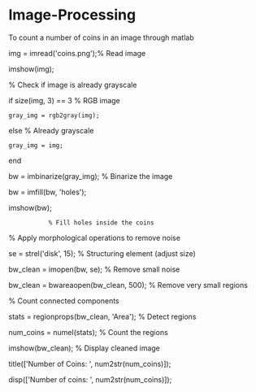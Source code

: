 # Image-Processing
To count a number of coins in an image through matlab


img = imread('coins.png');% Read image

imshow(img);

% Check if image is already grayscale

if size(img, 3) == 3                      % RGB image

    gray_img = rgb2gray(img);  
    
else                                       % Already grayscale

    gray_img = img;  
    
end

bw = imbinarize(gray_img);                % Binarize the image

bw = imfill(bw, 'holes');  

imshow(bw);

               % Fill holes inside the coins

% Apply morphological operations to remove noise

se = strel('disk', 15);                   % Structuring element (adjust size)

bw_clean = imopen(bw, se);                % Remove small noise

bw_clean = bwareaopen(bw_clean, 500);     % Remove very small regions

% Count connected components

stats = regionprops(bw_clean, 'Area');    % Detect regions

num_coins = numel(stats);                 % Count the regions

imshow(bw_clean);                         % Display cleaned image

title(['Number of Coins: ', num2str(num_coins)]);

disp(['Number of coins: ', num2str(num_coins)]);

